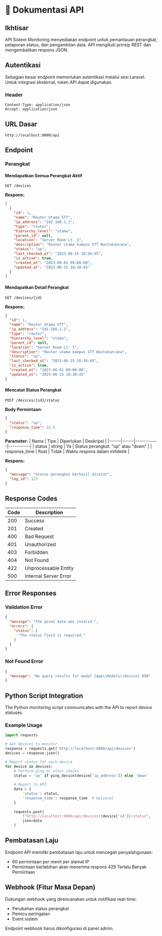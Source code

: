 # 📡 Dokumentasi API

## Ikhtisar

API Sistem Monitoring menyediakan endpoint untuk pemantauan perangkat, pelaporan status, dan pengambilan data. API mengikuti prinsip REST dan mengembalikan respons JSON.

## Autentikasi

Sebagian besar endpoint memerlukan autentikasi melalui sesi Laravel. Untuk integrasi eksternal, token API dapat digunakan.

### Header

```
Content-Type: application/json
Accept: application/json
```

## URL Dasar

```
http://localhost:8000/api
```

## Endpoint

### Perangkat

#### Mendapatkan Semua Perangkat Aktif
```http
GET /devices
```

**Respons:**
```json
[
  {
    "id": 1,
    "name": "Router Utama STT",
    "ip_address": "192.168.1.1",
    "type": "router",
    "hierarchy_level": "utama",
    "parent_id": null,
    "location": "Server Room Lt. 1",
    "description": "Router utama kampus STT Wastukancana",
    "status": "up",
    "last_checked_at": "2023-06-15 10:30:45",
    "is_active": true,
    "created_at": "2023-06-01 09:00:00",
    "updated_at": "2023-06-15 10:30:45"
  }
]
```

#### Mendapatkan Detail Perangkat
```http
GET /devices/{id}
```

**Respons:**
```json
{
  "id": 1,
  "name": "Router Utama STT",
  "ip_address": "192.168.1.1",
  "type": "router",
  "hierarchy_level": "utama",
  "parent_id": null,
  "location": "Server Room Lt. 1",
  "description": "Router utama kampus STT Wastukancana",
  "status": "up",
  "last_checked_at": "2023-06-15 10:30:45",
  "is_active": true,
  "created_at": "2023-06-01 09:00:00",
  "updated_at": "2023-06-15 10:30:45"
}
```

#### Mencatat Status Perangkat
```http
POST /devices/{id}/status
```

**Body Permintaan:**
```json
{
  "status": "up",
  "response_time": 15.5
}
```

**Parameter:**
| Nama | Tipe | Diperlukan | Deskripsi |
|------|------|------------|-----------|
| status | string | Ya | Status perangkat: "up" atau "down" |
| response_time | float | Tidak | Waktu respons dalam milidetik |

**Respons:**
```json
{
  "message": "Status perangkat berhasil dicatat",
  "log_id": 123
}
```

## Response Codes

| Code | Description |
|------|-------------|
| 200 | Success |
| 201 | Created |
| 400 | Bad Request |
| 401 | Unauthorized |
| 403 | Forbidden |
| 404 | Not Found |
| 422 | Unprocessable Entity |
| 500 | Internal Server Error |

## Error Responses

### Validation Error
```json
{
  "message": "The given data was invalid.",
  "errors": {
    "status": [
      "The status field is required."
    ]
  }
}
```

### Not Found Error
```json
{
  "message": "No query results for model [App\\Models\\Device] 999"
}
```

## Python Script Integration

The Python monitoring script communicates with the API to report device statuses.

### Example Usage
```python
import requests

# Get devices to monitor
response = requests.get('http://localhost:8000/api/devices')
devices = response.json()

# Report status for each device
for device in devices:
    # Perform ping or other checks
    status = 'up' if ping_device(device['ip_address']) else 'down'
    
    # Report to API
    data = {
        'status': status,
        'response_time': response_time  # Optional
    }
    
    requests.post(
        f"http://localhost:8000/api/devices/{device['id']}/status",
        json=data
    )
```

## Pembatasan Laju

Endpoint API memiliki pembatasan laju untuk mencegah penyalahgunaan:

- 60 permintaan per menit per alamat IP
- Permintaan berlebihan akan menerima respons 429 Terlalu Banyak Permintaan

## Webhook (Fitur Masa Depan)

Dukungan webhook yang direncanakan untuk notifikasi real-time:

- Perubahan status perangkat
- Pemicu peringatan
- Event sistem

Endpoint webhook harus dikonfigurasi di panel admin.
